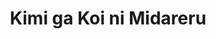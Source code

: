 --- 
title: "Kimi ga Koi ni Midareru"
publishdate: "2019-6-19T16:48:46+02:00"
src: "https://365manga.net/manga/kimi-ga-koi-ni-midareru"
image: "https://data.365manga.net/images/thumbnails/16006-kimi-ga-koi-ni-midareru.jpg"
description: "After a fairly futile attempt at capturing the heart of Jinnai, Kijima finds himself dealt with a lucky hand once again. One day, dazzled by the pattern of a beautiful kimono, he suddenly finds himself enchanted by the talent behind its simple genius. Just how far will he go for such a lovely masterpiece?"
---